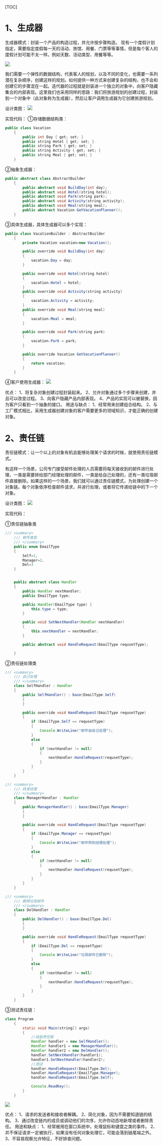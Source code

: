 [TOC]

# 1、生成器
生成器模式：封装一个产品的构造过程，并允许按步骤构造。
现有一个度假计划指定，需要指定度假每一天的活动、旅馆、用餐、门票等等事情，但是每个客人的度假计划可能不太一样。例如天数、活动类型、用餐等等。

![](https://img2020.cnblogs.com/i-beta/993045/202003/993045-20200312173844739-1973592994.png)

我们需要一个弹性的数据结构，代表客人的规划，以及不同的变化，也需要一系列潜在复杂顺序，创建这样的规划。如何提供一种方式来创建复杂的结构，也不会和创建它的步骤混在一起。迭代器的过程就是封装进一个独立的对象中，向客户隐藏集合的内部表现。这里我们也采用同样的思路：我们将旅游规划的创建过程，封装到一个对象中（此对象称为生成器），然后让客户调用生成器为它创建旅游规划。

设计类图：
![](https://img2020.cnblogs.com/i-beta/993045/202003/993045-20200312174928540-905571262.png)

实现代码：
①存储数据结构类：
```java
public class Vacation
    {
        public int Day { get; set; }
        public string Hotel { get; set; }
        public string Park { get; set; }
        public string Activity { get; set; }
        public string Meal { get; set; }
    }
```
②抽象生成器：
```java
public abstract class AbstractBuilder
    {
        public abstract void BuildDay(int day);
        public abstract void Hotel(string hotel);
        public abstract void Park(string park);
        public abstract void Activity(string activity);
        public abstract void Meal(string meal);
        public abstract Vacation GetVacationPlanner();
    }
```
③具体生成器，具体生成器可以多个实现：
```java
public class VacationBuilder : AbstractBuilder
    {
        private Vacation vacation=new Vacation();

        public override void BuildDay(int day)
        {
            vacation.Day = day;
        }

        public override void Hotel(string hotel)
        {
            vacation.Hotel = hotel;
        }
        public override void Activity(string activity)
        {
            vacation.Activity = activity;
        }
        public override void Meal(string meal)
        {
            vacation.Meal = meal;
        }

        public override void Park(string park)
        {
            vacation.Park = park;
        }

        public override Vacation GetVacationPlanner()
        {
            return vacation;
        }
    }
```
④客户使用生成器：
![](https://img2020.cnblogs.com/i-beta/993045/202003/993045-20200312182600652-876290832.png)

优点：
1、将复杂对象创建过程封装起来。
2、允许对象通过多个步骤来创建，并且可以改变过程。
3、向客户隐藏产品内部表现。
4、产品的实现可以被替换，因为客户只看到一个抽象的接口。
用途与缺点：
1、经常用来创建组合结构。
2、与工厂模式相比，采用生成器创建对象的客户需要更多的领域知识，才能正确的创建对象。

# 2、责任链
责任链模式：让一个以上的对象有机会能够处理某个请求的时候，就使用责任链模式。

有这样一个场景，公司专门接受邮件处理的人员需要将每天接收到的邮件进行处理，一类是需要转给部门经理处理的邮件，一类是给自己处理的，还有一类垃圾邮件直接删除。如果这样的一个场景，我们就可以通过责任链模式，为处理创建一个对象链。每个对象依序检查邮件请求，并进行处理，或者将它传递给链中的下一个对象。

设计类图：
![](https://img2020.cnblogs.com/i-beta/993045/202003/993045-20200313105622548-2097102374.png)

实现代码：

 ①责任链抽象类
```java
/// <summary>
    /// 邮件类型
    /// </summary>
    public enum EmailType
    {
        Self=1,
        Manager=2,
        Del=3
    }


    public abstract class Handler
    {
        public Handler nextHandler;
        public EmailType type;

        public Handler(EmailType type) {
            this.type = type;
        }

        public void SetNextHandler(Handler nextHandler)
        {
            this.nextHandler = nextHandler;
        }

        public abstract void HandleRequest(EmailType requsetType);

    }
```
②责任链处理类
```java
/// <summary>
    /// 自己处理
    /// </summary>
    class SelfHandler : Handler
    {
        public SelfHandler() : base(EmailType.Self)
        {
        }

        public override void HandleRequest(EmailType requsetType)
        {
            if (EmailType.Self == requsetType)
            {
                Console.WriteLine("邮件由自己处理");
            }
            else
            {
                if (nextHandler != null)
                {
                    nextHandler.HandleRequest(requsetType);
                }
            }
        }
    }
```
```java
/// <summary>
    /// 转发经理
    /// </summary>
    class ManagerHandler : Handler
    {
        public ManagerHandler() : base(EmailType.Manager)
        {
        }

        public override void HandleRequest(EmailType requsetType)
        {
            if (EmailType.Manager == requsetType)
            {
                Console.WriteLine("邮件转到经理处理");
            }
            else
            {
                if (nextHandler != null)
                {
                    nextHandler.HandleRequest(requsetType);
                }
            }
        }
    }
```
```java
/// <summary>
    /// 删除垃圾邮件
    /// </summary>
    class DelHandler : Handler
    {
        public DelHandler() : base(EmailType.Del)
        {
        }

        public override void HandleRequest(EmailType requsetType)
        {
            if (EmailType.Del == requsetType)
            {
                Console.WriteLine("垃圾邮件已删除");
            }
            else
            {
                if (nextHandler != null)
                {
                    nextHandler.HandleRequest(requsetType);
                }
            }
        }
    }
```
③测试责任链：
```java
class Program
    {
        static void Main(string[] args)
        {
            //组装责任链
            Handler handler = new SelfHandler();
            Handler handler1 = new ManagerHandler();
            Handler handler2 = new DelHandler();
            handler.SetNextHandler(handler1);
            handler1.SetNextHandler(handler2);
            //测试
            handler.HandleRequest(EmailType.Del);
            handler.HandleRequest(EmailType.Manager);
            handler.HandleRequest(EmailType.Self);

            Console.ReadKey();
        }
    }
```
![](https://img2020.cnblogs.com/i-beta/993045/202003/993045-20200313112148005-372031256.png)

优点：
1、请求的发送者和接收者解耦。
2、简化对象，因为不需要知道链的结构。
3、通过改变链内的成员或调动他们的次序，允许你动态地新增或者删除责任。
用途和缺点：
1、经常被用在窗口系统中，处理鼠标和键盘之类的事件。
2、并不保证请求一定被执行，如果没有任何对象处理它，可能会落到链尾端之外。
3、不容易观察允许特征，不好排查问题。